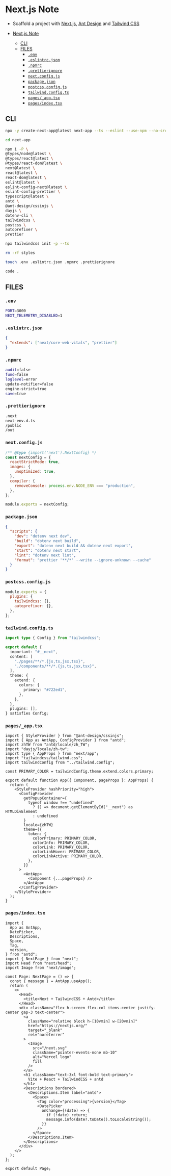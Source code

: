 # Next.js Note

- Scaffold a project with [Next.js](https://nextjs.org/), [Ant Design](https://ant.design/) and [Tailwind CSS](https://tailwindcss.com/)

- [Next.js Note](#nextjs-note)
  - [CLI](#cli)
  - [FILES](#files)
    - [`.env`](#env)
    - [`.eslintrc.json`](#eslintrcjson)
    - [`.npmrc`](#npmrc)
    - [`.prettierignore`](#prettierignore)
    - [`next.config.js`](#nextconfigjs)
    - [`package.json`](#packagejson)
    - [`postcss.config.js`](#postcssconfigjs)
    - [`tailwind.config.ts`](#tailwindconfigts)
    - [`pages/_app.tsx`](#pages_apptsx)
    - [`pages/index.tsx`](#pagesindextsx)

## CLI

```sh
npx -y create-next-app@latest next-app --ts --eslint --use-npm --no-src-dir --no-experimental-app --import-alias "@/*"
```

```sh
cd next-app
```

```sh
npm i -P \
@types/node@latest \
@types/react@latest \
@types/react-dom@latest \
next@latest \
react@latest \
react-dom@latest \
eslint@latest \
eslint-config-next@latest \
eslint-config-prettier \
typescript@latest \
antd \
@ant-design/cssinjs \
dayjs \
dotenv-cli \
tailwindcss \
postcss \
autoprefixer \
prettier
```

```sh
npx tailwindcss init -p --ts
```

```sh
rm -rf styles
```

```sh
touch .env .eslintrc.json .npmrc .prettierignore
```

```sh
code .
```

## FILES

### `.env`

```sh
PORT=3000
NEXT_TELEMETRY_DISABLED=1
```

### `.eslintrc.json`

```json
{
  "extends": ["next/core-web-vitals", "prettier"]
}
```

### `.npmrc`

```sh
audit=false
fund=false
loglevel=error
update-notifier=false
engine-strict=true
save=true
```

### `.prettierignore`

```sh
.next
next-env.d.ts
/public
/out
```

### `next.config.js`

```js
/** @type {import('next').NextConfig} */
const nextConfig = {
  reactStrictMode: true,
  images: {
    unoptimized: true,
  },
  compiler: {
    removeConsole: process.env.NODE_ENV === "production",
  },
};

module.exports = nextConfig;
```

### `package.json`

```json
{
  "scripts": {
    "dev": "dotenv next dev",
    "build": "dotenv next build",
    "export": "dotenv next build && dotenv next export",
    "start": "dotenv next start",
    "lint": "dotenv next lint",
    "format": "prettier '**/*' --write --ignore-unknown --cache"
  }
}
```

### `postcss.config.js`

```js
module.exports = {
  plugins: {
    tailwindcss: {},
    autoprefixer: {},
  },
};
```

### `tailwind.config.ts`

```ts
import type { Config } from "tailwindcss";

export default {
  important: "#__next",
  content: [
    "./pages/**/*.{js,ts,jsx,tsx}",
    "./components/**/*.{js,ts,jsx,tsx}",
  ],
  theme: {
    extend: {
      colors: {
        primary: "#722ed1",
      },
    },
  },
  plugins: [],
} satisfies Config;
```

### `pages/_app.tsx`

```tsx
import { StyleProvider } from "@ant-design/cssinjs";
import { App as AntApp, ConfigProvider } from "antd";
import zhTW from "antd/locale/zh_TW";
import "dayjs/locale/zh-tw";
import type { AppProps } from "next/app";
import "tailwindcss/tailwind.css";
import tailwindConfig from "../tailwind.config";

const PRIMARY_COLOR = tailwindConfig.theme.extend.colors.primary;

export default function App({ Component, pageProps }: AppProps) {
  return (
    <StyleProvider hashPriority="high">
      <ConfigProvider
        getPopupContainer={
          typeof window !== "undefined"
            ? () => document.getElementById("__next") as HTMLDivElement
            : undefined
        }
        locale={zhTW}
        theme={{
          token: {
            colorPrimary: PRIMARY_COLOR,
            colorInfo: PRIMARY_COLOR,
            colorLink: PRIMARY_COLOR,
            colorLinkHover: PRIMARY_COLOR,
            colorLinkActive: PRIMARY_COLOR,
          },
        }}
      >
        <AntApp>
          <Component {...pageProps} />
        </AntApp>
      </ConfigProvider>
    </StyleProvider>
  );
}
```

### `pages/index.tsx`

```tsx
import {
  App as AntApp,
  DatePicker,
  Descriptions,
  Space,
  Tag,
  version,
} from "antd";
import { NextPage } from "next";
import Head from "next/head";
import Image from "next/image";

const Page: NextPage = () => {
  const { message } = AntApp.useApp();
  return (
    <>
      <Head>
        <title>Next + TailwindCSS + Antd</title>
      </Head>
      <div className="flex h-screen flex-col items-center justify-center gap-3 text-center">
        <a
          className="relative block h-[10vmin] w-[20vmin]"
          href="https://nextjs.org/"
          target="_blank"
          rel="noreferrer"
        >
          <Image
            src="/next.svg"
            className="pointer-events-none mb-10"
            alt="Vercel logo"
            fill
          />
        </a>
        <h1 className="text-3xl font-bold text-primary">
          Vite + React + TailwindCSS + antd
        </h1>
        <Descriptions bordered>
          <Descriptions.Item label="antd">
            <Space>
              <Tag color="processing">{version}</Tag>
              <DatePicker
                onChange={(date) => {
                  if (!date) return;
                  message.info(date?.toDate().toLocaleString());
                }}
              />
            </Space>
          </Descriptions.Item>
        </Descriptions>
      </div>
    </>
  );
};

export default Page;
```
